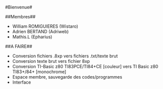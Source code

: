 #Bienvenue#



##Membres##

*  William ROMIGUIERES (Wistaro)
*  Adrien BERTAND (Adriweb)
*  Mathis.L (Epharius)

 
##A FAIRE##

* Conversion fichiers .8xp vers fichiers .txt/texte brut
* Conversion texte brut vers fichier 8xp
* Conversion TI-Basic z80 TI83PCE/TI84+CE [couleur] vers TI Basic z80 TI83+/84+ [monochrome]
* Espace membre, sauvegarde des codes/programmes
* Interface